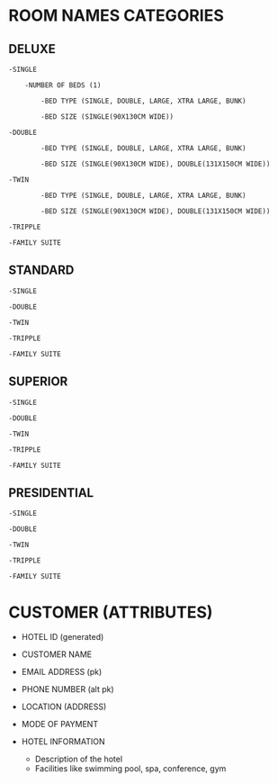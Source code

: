 # ROOM NAMES CATEGORIES

## DELUXE

    -SINGLE

        -NUMBER OF BEDS (1)

            -BED TYPE (SINGLE, DOUBLE, LARGE, XTRA LARGE, BUNK)

            -BED SIZE (SINGLE(90X130CM WIDE))

    -DOUBLE

            -BED TYPE (SINGLE, DOUBLE, LARGE, XTRA LARGE, BUNK)

            -BED SIZE (SINGLE(90X130CM WIDE), DOUBLE(131X150CM WIDE))

    -TWIN

            -BED TYPE (SINGLE, DOUBLE, LARGE, XTRA LARGE, BUNK)

            -BED SIZE (SINGLE(90X130CM WIDE), DOUBLE(131X150CM WIDE))

    -TRIPPLE

    -FAMILY SUITE

## STANDARD

    -SINGLE

    -DOUBLE

    -TWIN

    -TRIPPLE

    -FAMILY SUITE

## SUPERIOR

    -SINGLE

    -DOUBLE

    -TWIN

    -TRIPPLE

    -FAMILY SUITE

## PRESIDENTIAL

    -SINGLE

    -DOUBLE

    -TWIN

    -TRIPPLE

    -FAMILY SUITE


# CUSTOMER (ATTRIBUTES)

- HOTEL ID (generated)

- CUSTOMER NAME

- EMAIL ADDRESS (pk)

- PHONE NUMBER (alt pk)

- LOCATION (ADDRESS)

- MODE OF PAYMENT

- HOTEL INFORMATION 

    - Description of the hotel
    - Facilities like swimming pool, spa, conference, gym







